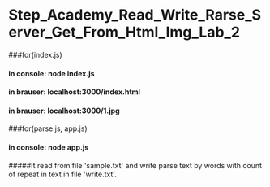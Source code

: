 # Step_Academy_Read_Write_Rarse_Server_Get_From_Html_Img_Lab_2
###for(index.js)
#### in console: node index.js
#### in brauser: localhost:3000/index.html
#### in brauser: localhost:3000/1.jpg

###for(parse.js, app.js)
#### in console: node app.js
#####It read from file 'sample.txt' and write parse text by words with count of repeat in text in file 'write.txt'.
